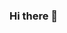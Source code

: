 ### Hi there 👋

<!--
**abhinavshrm05/abhinavshrm05** is a ✨ _special_ ✨ repository because its `README.md` (this file) appears on your GitHub profile.
### Hi there! 👋

- 🔭 I’m currently working on ... Application Security
- 🌱 I’m currently learning about ... Python
- 👯 I’m looking to collaborate with ... Bug bounty hunters
- 🤔 I’m looking for help with ... Web Application Security
- 💬 Ask me about ... Anything 
- 📫 How to reach me at: ... Twitter: [@abhinav_sharma5](https://twitter.com/abhinav_sharma5)
- 😄 Pronouns: ... He/Him
- ⚡ Fun fact: ... I play guitar for 2-3 hours a day.
